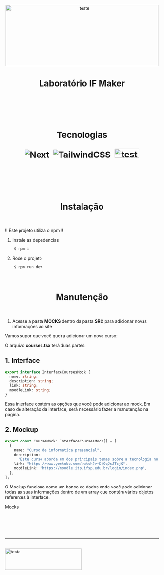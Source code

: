<div align="center">
    <img src="https://cdn.discordapp.com/attachments/863861085471244288/1140661789940535378/LabIfLogo.png" alt="teste" width="500" height="200">
</div>

<h1 align="center">Laboratório IF Maker <br/><br/></h1>

<h1 align="center"><br/>

Tecnologias

![Next](https://img.shields.io/badge/next.js-000000?style=for-the-badge&logo=nextdotjs&logoColor=white)&nbsp;
![TailwindCSS](https://img.shields.io/badge/Tailwind_CSS-38B2AC?style=for-the-badge&logo=tailwind-css&logoColor=white)&nbsp;
<img src="https://cdn.discordapp.com/attachments/863861085471244288/1140665797312774385/image.png" alt="teste" width="80" height="30">

<br/></h1>



<h1 align="center"><br/>Instalação<br/><br/></h1>

!! Este projeto utiliza o npm !!

1. Instale as depedencias

```bash
    $ npm i
```

2. Rode o projeto

```bash
    $ npm run dev
```

<h1 align="center"><br/>Manutenção<br/><br/></h1>

1. Acesse a pasta **MOCKS** dentro da pasta **SRC** para adicionar novas informações ao site

Vamos supor que você queira adicionar um novo curso:

O arquivo **courses.tsx** terá duas partes:

## 1. Interface

```typescript
export interface InterfaceCoursesMock {
  name: string;
  description: string;
  link: string;
  moodleLink: string;
}
```

Essa interface contém as opções que você pode adicionar ao mock. Em caso de alteração da interface, será necessário fazer a manutenção na página.

## 2. Mockup

```typescript
export const CourseMock: InterfaceCoursesMock[] = [
  {
    name: "Curso de informatica presencial",
    description:
      "Este curso aborda um dos principais temas sobre a tecnologia no mercado atualmente...",
    link: "https://www.youtube.com/watch?v=Dj9qJsJTsjQ",
    moodleLink: "https://moodle.itp.ifsp.edu.br/login/index.php",
  },
];
```

O Mockup funciona como um banco de dados onde você pode adicionar todas as suas informações dentro de um array que contém vários objetos referentes à interface.

[Mocks](https://github.com/Martins-pedro23/Front-LabIFMaker-user/tree/development/src/mocks)

<br />
<br />
<br />
<br />
<hr />
<br />

<img src="https://cdn.discordapp.com/attachments/863861085471244288/1140661790280261732/IfLogo.png" alt="teste" width="250" height="70">